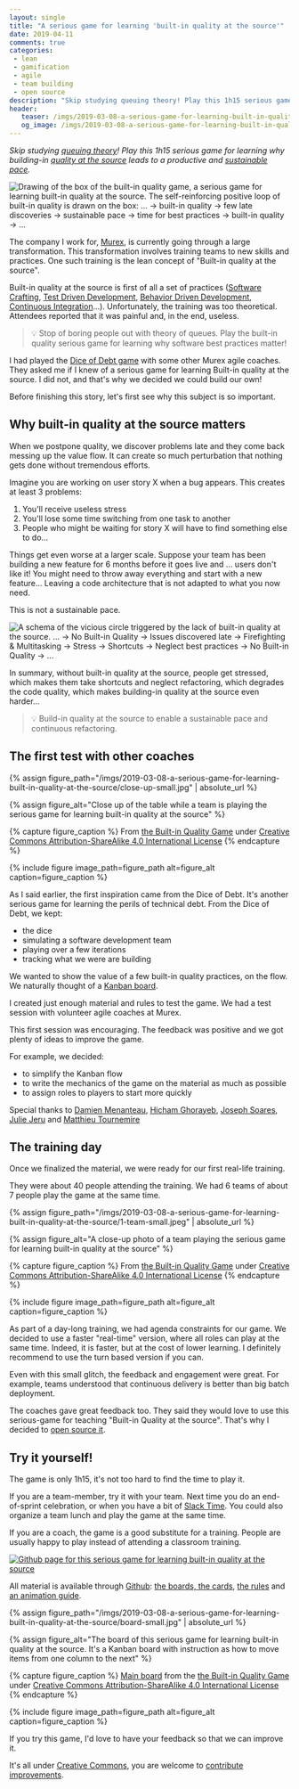 ```yaml
---
layout: single
title: "A serious game for learning 'built-in quality at the source'"
date: 2019-04-11
comments: true
categories:
 - lean
 - gamification
 - agile
 - team building
 - open source
description: "Skip studying queuing theory! Play this 1h15 serious game for learning why building-in quality at the source leads to a productive and sustainable pace. Here is the full story of this game. You'll learn how we created it, how to get started as well as why built-in quality at the source matters."
header:
   teaser: /imgs/2019-03-08-a-serious-game-for-learning-built-in-quality-at-the-source/built-in-quality-game-box-teaser.jpeg
   og_image: /imgs/2019-03-08-a-serious-game-for-learning-built-in-quality-at-the-source/built-in-quality-game-box-og.jpeg
---
```

_Skip studying [queuing theory](https://en.wikipedia.org/wiki/Queueing_theory)! Play this 1h15 serious game for learning why building-in [quality at the source](http://www.informit.com/articles/article.aspx?p=1336791&seqNum=6) leads to a productive and [sustainable pace](https://www.agilealliance.org/glossary/sustainable/)._

![Drawing of the box of the built-in quality game, a serious game for learning built-in quality at the source. The self-reinforcing positive loop of built-in quality is drawn on the box: ... -> built-in quality -> few late discoveries -> sustainable pace -> time for best practices -> built-in quality -> ...]({{site.url}}/imgs/2019-03-08-a-serious-game-for-learning-built-in-quality-at-the-source/built-in-quality-game-box.jpeg)

The company I work for, [Murex](https://murex.com/), is currently going through a large transformation. This transformation involves training teams to new skills and practices. One such training is the lean concept of "Built-in quality at the source".

Built-in quality at the source is first of all a set of practices ([Software Crafting](http://manifesto.softwarecraftsmanship.org/), [Test Driven Development](/categories/#tdd), [Behavior Driven Development](https://en.wikipedia.org/wiki/Behavior-driven_development), [Continuous Integration](https://en.wikipedia.org/wiki/Continuous_integration)...). Unfortunately, the training was too theoretical. Attendees reported that it was painful and, in the end, useless.

> 💡 Stop of boring people out with theory of queues. Play the built-in quality serious game for learning why software best practices matter!

I had played the [Dice of Debt game](https://www.agilealliance.org/dice-of-debt-game/) with some other Murex agile coaches. They asked me if I knew of a serious game for learning Built-in quality at the source. I did not, and that's why we decided we could build our own!

Before finishing this story, let's first see why this subject is so important.

## Why built-in quality at the source matters

When we postpone quality, we discover problems late and they come back messing up the value flow. It can create so much perturbation that nothing gets done without tremendous efforts. 

Imagine you are working on user story X when a bug appears. This creates at least 3 problems:

1.  You'll receive useless stress
2.  You'll lose some time switching from one task to another
3.  People who might be waiting for story X will have to find something else to do...

Things get even worse at a larger scale. Suppose your team has been building a new feature for 6 months before it goes live and ... users don't like it! You might need to throw away everything and start with a new feature... Leaving a code architecture that is not adapted to what you now need.

This is not a sustainable pace.

![A schema of the vicious circle triggered by the lack of built-in quality at the source. ... -> No Built-in Quality -> Issues discovered late -> Firefighting & Multitasking -> Stress -> Shortcuts -> Neglect best practices -> No Built-in Quality -> ...]({{site.url}}/imgs/2019-03-08-a-serious-game-for-learning-built-in-quality-at-the-source/built-in-quality-vicious-circle.jpeg)

In summary, without built-in quality at the source, people get stressed, which makes them take shortcuts and neglect refactoring, which degrades the code quality, which makes building-in quality at the source even harder...

> 💡 Build-in quality at the source to enable a sustainable pace and continuous refactoring.

## The first test with other coaches

{% assign figure_path="/imgs/2019-03-08-a-serious-game-for-learning-built-in-quality-at-the-source/close-up-small.jpg" | absolute_url %}
    
{% assign figure_alt="Close up of the table while a team is playing the serious game for learning built-in quality at the source" %}
    
{% capture figure_caption %}
From [the Built-in Quality Game](https://philou.github.com/built-in-quality-game/) under [Creative Commons Attribution-ShareAlike 4.0 International License](http://creativecommons.org/licenses/by-sa/4.0/)
{% endcapture %}
    
{% include figure image_path=figure_path alt=figure_alt caption=figure_caption %}

As I said earlier, the first inspiration came from the Dice of Debt. It's another serious game for learning the perils of technical debt. From the Dice of Debt, we kept:

*   the dice
*   simulating a software development team
*   playing over a few iterations
*   tracking what we were are building

We wanted to show the value of a few built-in quality practices, on the flow. We naturally thought of a [Kanban board](/categories/#kanban).

I created just enough material and rules to test the game. We had a test session with volunteer agile coaches at Murex.

This first session was encouraging. The feedback was positive and we got plenty of ideas to improve the game. 

For example, we decided:

*   to simplify the Kanban flow
*   to write the mechanics of the game on the material as much as possible
*   to assign roles to players to start more quickly

Special thanks to [Damien Menanteau](https://about.me/damienmenanteau), [Hicham Ghorayeb](https://twitter.com/hghorayeb), [Joseph Soares](https://www.linkedin.com/in/joseph-soares-19812b13/?originalSubdomain=fr), [Julie Jeru](https://fr.linkedin.com/in/juliejeru) and [Matthieu Tournemire](https://twitter.com/mattrussa)

## The training day

Once we finalized the material, we were ready for our first real-life training.

They were about 40 people attending the training. We had 6 teams of about 7 people play the game at the same time.

{% assign figure_path="/imgs/2019-03-08-a-serious-game-for-learning-built-in-quality-at-the-source/1-team-small.jpeg" | absolute_url %}
    
{% assign figure_alt="A close-up photo of a team playing the serious game for learning built-in quality at the source" %}
    
{% capture figure_caption %}
From [the Built-in Quality Game](https://philou.github.com/built-in-quality-game/) under [Creative Commons Attribution-ShareAlike 4.0 International License](http://creativecommons.org/licenses/by-sa/4.0/)
{% endcapture %}
    
{% include figure image_path=figure_path alt=figure_alt caption=figure_caption %}

As part of a day-long training, we had agenda constraints for our game. We decided to use a faster "real-time" version, where all roles can play at the same time. Indeed, it is faster, but at the cost of lower learning. I definitely recommend to use the turn based version if you can.

Even with this small glitch, the feedback and engagement were great. For example, teams understood that continuous delivery is better than big batch deployment.

The coaches gave great feedback too. They said they would love to use this serious-game for teaching "Built-in Quality at the source". That's why I decided to [open source it](https://philou.github.com/built-in-quality-game/). 

## Try it yourself!

The game is only 1h15, it's not too hard to find the time to play it. 

If you are a team-member, try it with your team. Next time you do an end-of-sprint celebration, or when you have a bit of [Slack Time](https://www.solutionsiq.com/resource/blog-post/the-importance-of-slack-in-achieving-speed-and-quality/). You could also organize a team lunch and play the game at the same time.

If you are a coach, the game is a good substitute for a training. People are usually happy to play instead of attending a classroom training.

[![Github page for this serious game for learning built-in quality at the source]({{site.url}}/imgs/2019-03-08-a-serious-game-for-learning-built-in-quality-at-the-source/github-page-screenshot.jpg)](https://philou.github.com/built-in-quality-game)

All material is available through [Github](https://philou.github.com/built-in-quality-game): [the boards, the cards](https://github.com/philou/built-in-quality-game/tree/master/material), [the rules](https://philou.github.com/built-in-quality-game/Rules.html) and [an animation guide](https://philou.github.com/built-in-quality-game/AnimationGuide.html).


{% assign figure_path="/imgs/2019-03-08-a-serious-game-for-learning-built-in-quality-at-the-source/board-small.jpg" | absolute_url %}
    
{% assign figure_alt="The board of this serious game for learning built-in quality at the source. It's a Kanban board with instruction as how to move items from one column to the next" %}
    
{% capture figure_caption %}
[Main board](https://github.com/philou/built-in-quality-game/blob/master/material/board.jpg) from the [the Built-in Quality Game](https://philou.github.com/built-in-quality-game/) under [Creative Commons Attribution-ShareAlike 4.0 International License](http://creativecommons.org/licenses/by-sa/4.0/)
{% endcapture %}
    
{% include figure image_path=figure_path alt=figure_alt caption=figure_caption %}

If you try this game, I'd love to have your feedback so that we can improve it.

It's all under [Creative Commons](http://creativecommons.org/licenses/by-sa/4.0/), you are welcome to [contribute improvements](https://github.com/philou/built-in-quality-game/pulls).